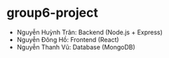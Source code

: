 # group6-project
- Nguyễn Huỳnh Trân: Backend (Node.js + Express) 
- Nguyễn Đông Hồ: Frontend (React) 
- Nguyễn Thanh Vũ: Database (MongoDB)
